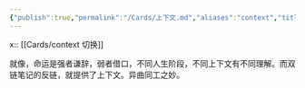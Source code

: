 ```yaml
---
{"publish":true,"permalink":"/Cards/上下文.md","aliases":"context","title":"上下文","created":"2022-06-09","modified":"2023-03-14","published":"2025-07-10T00:57:36.727+08:00","cssclasses":""}
---
```



x:: [[Cards/context 切换]]

就像，命运是强者谦辞，弱者借口，不同人生阶段，不同上下文有不同理解。而双链笔记的反链，就提供了上下文。异曲同工之妙。